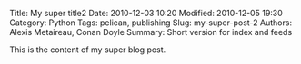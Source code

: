 Title: My super title2
Date: 2010-12-03 10:20
Modified: 2010-12-05 19:30
Category: Python
Tags: pelican, publishing
Slug: my-super-post-2
Authors: Alexis Metaireau, Conan Doyle
Summary: Short version for index and feeds

This is the content of my super blog post.